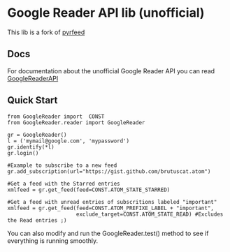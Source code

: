 Google Reader API lib (unofficial)
==================================

This lib is a fork of [pyrfeed](http://code.google.com/p/pyrfeed/)

Docs
----

For documentation about the unofficial Google Reader API you can read [GoogleReaderAPI](http://code.google.com/p/pyrfeed/wiki/GoogleReaderAPI)

Quick Start
-----------

    from GoogleReader import  CONST
    from GoogleReader.reader import GoogleReader

    gr = GoogleReader()
    l = ('mymail@google.com', 'mypassword')
    gr.identify(*l)
    gr.login()
    
    #Example to subscribe to a new feed
    gr.add_subscription(url="https://gist.github.com/brutuscat.atom")

    #Get a feed with the Starred entries
    xmlfeed = gr.get_feed(feed=CONST.ATOM_STATE_STARRED)

    #Get a feed with unread entries of subscritions labeled "important"
    xmlfeed = gr.get_feed(feed=CONST.ATOM_PREFIXE_LABEL + "important", 
                          exclude_target=CONST.ATOM_STATE_READ) #Excludes the Read entries ;)


You can also modify and run the GoogleReader.test() method to see if everything is running smoothly.
